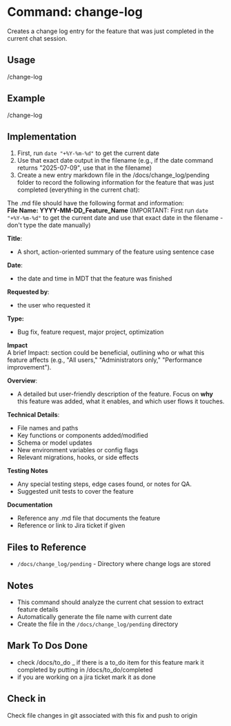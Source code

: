 # Command: change-log

Creates a change log entry for the feature that was just completed in the current chat session.

## Usage
/change-log

## Example
/change-log

## Implementation

1. First, run `date "+%Y-%m-%d"` to get the current date
2. Use that exact date output in the filename (e.g., if the date command returns "2025-07-09", use that in the filename)
3. Create a new entry markdown file in the /docs/change_log/pending folder to record the following information for the feature that was just completed (everything in the current chat):  

The .md file should have the following format and information:  
**File Name: YYYY-MM-DD_Feature_Name** (IMPORTANT: First run `date "+%Y-%m-%d"` to get the current date and use that exact date in the filename - don't type the date manually)

**Title**: 
* A short, action-oriented summary of the feature using sentence case

**Date**:
* the date and time in MDT that the feature was finished

**Requested by**:
* the user who requested it

**Type:**
* Bug fix, feature request, major project, optimization

**Impact**  
A brief Impact: section could be beneficial, outlining who or what this feature affects (e.g., "All users," "Administrators only," "Performance improvement").  

**Overview**:
* A detailed but user-friendly description of the feature. Focus on **why** this feature was added, what it enables, and which user flows it touches.

**Technical Details**: 
* File names and paths  
* Key functions or components added/modified  
* Schema or model updates  
* New environment variables or config flags  
* Relevant migrations, hooks, or side effects

**Testing Notes**
* Any special testing steps, edge cases found, or notes for QA.  
* Suggested unit tests to cover the feature

**Documentation**
* Reference any .md file that documents the feature  
* Reference or link to Jira ticket if given

## Files to Reference
- `/docs/change_log/pending` - Directory where change logs are stored

## Notes
- This command should analyze the current chat session to extract feature details
- Automatically generate the file name with current date
- Create the file in the `/docs/change_log/pending` directory

## Mark To Dos Done
- check /docs/to_do
_ if there is a to_do item for this feature mark it completed by putting in /docs/to_do/completed
- if you are working on a jira ticket mark it as done

## Check in
Check file changes in git associated with this fix and push to origin 